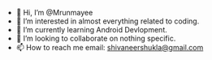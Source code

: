 - 👋 Hi, I’m @Mrunmayee
- 👀 I’m interested in almost everything related to coding.
- 🌱 I’m currently learning Android Devlopment.
- 💞️ I’m looking to collaborate on nothing specific.
- 📫 How to reach me email: shivaneershukla@gmail.com

<!---
Shivaneec2880/Shivaneec2880 is a ✨ special ✨ repository because its `README.md` (this file) appears on your GitHub profile.
You can click the Preview link to take a look at your changes.
--->
